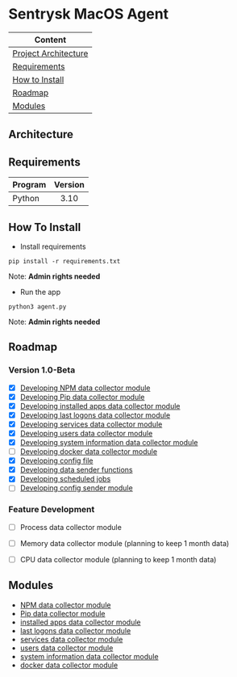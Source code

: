 # Sentrysk MacOS Agent

| Content  | 
| ------------- |
| [Project Architecture](https://github.com/sentrysk/Sentrysk-MacOS-Agent/blob/main/README.md#architecture)     | 
| [Requirements](https://github.com/sentrysk/Sentrysk-MacOS-Agent/blob/main/README.md#requirements) |
| [How to Install](https://github.com/sentrysk/Sentrysk-MacOS-Agent/blob/main/README.md#how-to-install)   | 
| [Roadmap](https://github.com/sentrysk/Sentrysk-MacOS-Agent/blob/main/README.md#roadmap)   | 
| [Modules](https://github.com/sentrysk/Sentrysk-MacOS-Agent/blob/main/README.md#modules)    | 

## Architecture

## Requirements
| Program  | Version |
| ------------- |:-------------:|
| Python      | 3.10     |

## How To Install

- Install requirements
```
pip install -r requirements.txt
```
Note: **Admin rights needed** 

- Run the app
```
python3 agent.py
```
Note: **Admin rights needed** 

## Roadmap
### Version 1.0-Beta
- [x] [Developing NPM data collector module](https://github.com/sentrysk/Sentrysk-MacOS-Agent/issues/1)
- [x] [Developing Pip data collector module](https://github.com/sentrysk/Sentrysk-MacOS-Agent/issues/2)
- [x] [Developing installed apps data collector module](https://github.com/sentrysk/Sentrysk-MacOS-Agent/issues/3)
- [x] [Developing last logons data collector module](https://github.com/sentrysk/Sentrysk-MacOS-Agent/issues/4)
- [x] [Developing services data collector module](https://github.com/sentrysk/Sentrysk-MacOS-Agent/issues/5)
- [x] [Developing users data collector module](https://github.com/sentrysk/Sentrysk-MacOS-Agent/issues/6)
- [x] [Developing system information data collector module](https://github.com/sentrysk/Sentrysk-MacOS-Agent/issues/7)
- [ ] [Developing docker data collector module](https://github.com/sentrysk/Sentrysk-MacOS-Agent/issues/8)
- [x] [Developing config file](https://github.com/sentrysk/Sentrysk-MacOS-Agent/issues/9)
- [x] [Developing data sender functions](https://github.com/sentrysk/Sentrysk-MacOS-Agent/issues/10)
- [x] [Developing scheduled jobs](https://github.com/sentrysk/Sentrysk-MacOS-Agent/issues/11)
- [ ] [Developing config sender module](https://github.com/sentrysk/Sentrysk-MacOS-Agent/issues/12)

### Feature Development
- [ ] Process data collector module
- [ ] Memory data collector module (planning to keep 1 month data)
- [ ] CPU data collector module (planning to keep 1 month data)



## Modules
- [NPM data collector module](https://github.com/sentrysk/Sentrysk-MacOS-Agent/blob/main/Modules/npm_info.py)
- [Pip data collector module](https://github.com/sentrysk/Sentrysk-MacOS-Agent/blob/main/Modules/pip_info.py)
- [installed apps data collector module](https://github.com/sentrysk/Sentrysk-MacOS-Agent/blob/main/Modules/installed_apps.py)
- [last logons data collector module](https://github.com/sentrysk/Sentrysk-MacOS-Agent/blob/main/Modules/last_logon.py)
- [services data collector module](https://github.com/sentrysk/Sentrysk-MacOS-Agent/blob/main/Modules/service_info.py)
- [users data collector module](https://github.com/sentrysk/Sentrysk-MacOS-Agent/blob/main/Modules/user_info.py)
- [system information data collector module](https://github.com/sentrysk/Sentrysk-MacOS-Agent/blob/main/Modules/system_info.py)
- [docker data collector module](https://github.com/sentrysk/Sentrysk-MacOS-Agent/blob/main/Modules/docker_info.py)
